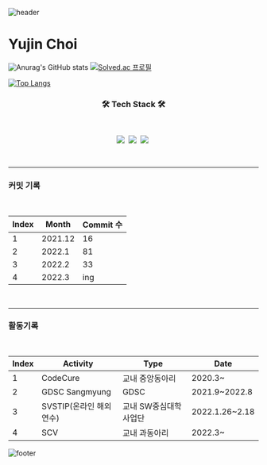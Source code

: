 ![header](https://capsule-render.vercel.app/api?type=waving&color=auto&height=200&section=header&text=&fontSize=50)
# Yujin Choi

![Anurag's GitHub stats](https://github-readme-stats.vercel.app/api?username=yujin37&theme=gruvbox_light&show_icons=true)
[![Solved.ac
프로필](http://mazassumnida.wtf/api/v2/generate_badge?boj=abby0616)](https://solved.ac/abby0616)

[![Top Langs](https://github-readme-stats.vercel.app/api/top-langs/?username=yujin37&layout=compact)](https://github.com/anuraghazra/github-readme-stats)
<h3 align="center"><b>🛠 Tech Stack 🛠</b></h3>
<br>
<p align="center">
<img src="https://img.shields.io/badge/python-3776AB?style=flat-square&logo=python&logoColor=white"/></a>&nbsp 
<img src="https://img.shields.io/badge/c-A8B9CC?style=flat-square&logo=c&logoColor=white"/></a>&nbsp 
<img src="https://img.shields.io/badge/MySQL-4479A1?style=flat-square&logo=MySQL&logoColor=white"/></a>&nbsp 
</p>
<br>
<hr>
<h3> 커밋 기록 </h3>
<br>

|Index|Month|Commit 수|
|------|---|---|
|1|2021.12|16|
|2|2022.1|81|
|3|2022.2|33|
|4|2022.3|ing

<br>
<hr>
<h3>활동기록</h3>
<br>

|Index|Activity|Type|Date|
|------|---|---|---|
|1|CodeCure|교내 중앙동아리|2020.3~|
|2|GDSC Sangmyung|GDSC|2021.9~2022.8|
|3|SVSTIP(온라인 해외연수)|교내 SW중심대학사업단|2022.1.26~2.18|
|4|SCV|교내 과동아리|2022.3~


![footer](https://capsule-render.vercel.app/api?type=waving&color=auto&height=200&section=footer)


